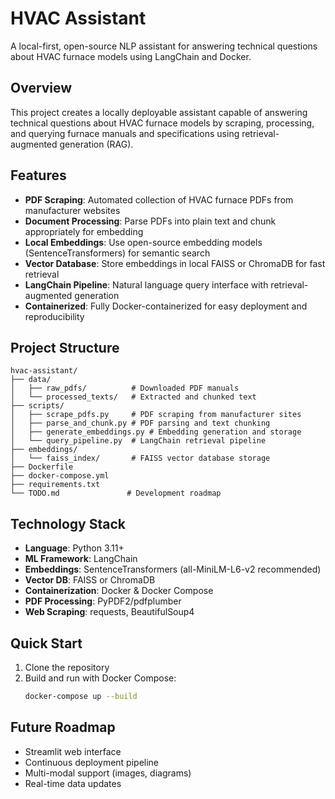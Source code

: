 # HVAC Assistant

A local-first, open-source NLP assistant for answering technical questions about HVAC furnace models using LangChain and Docker.

## Overview

This project creates a locally deployable assistant capable of answering technical questions about HVAC furnace models by scraping, processing, and querying furnace manuals and specifications using retrieval-augmented generation (RAG).

## Features

- **PDF Scraping**: Automated collection of HVAC furnace PDFs from manufacturer websites
- **Document Processing**: Parse PDFs into plain text and chunk appropriately for embedding
- **Local Embeddings**: Use open-source embedding models (SentenceTransformers) for semantic search
- **Vector Database**: Store embeddings in local FAISS or ChromaDB for fast retrieval
- **LangChain Pipeline**: Natural language query interface with retrieval-augmented generation
- **Containerized**: Fully Docker-containerized for easy deployment and reproducibility

## Project Structure

```
hvac-assistant/
├── data/
│   ├── raw_pdfs/          # Downloaded PDF manuals
│   └── processed_texts/   # Extracted and chunked text
├── scripts/
│   ├── scrape_pdfs.py     # PDF scraping from manufacturer sites
│   ├── parse_and_chunk.py # PDF parsing and text chunking
│   ├── generate_embeddings.py # Embedding generation and storage
│   └── query_pipeline.py  # LangChain retrieval pipeline
├── embeddings/
│   └── faiss_index/       # FAISS vector database storage
├── Dockerfile
├── docker-compose.yml
├── requirements.txt
└── TODO.md               # Development roadmap
```

## Technology Stack

- **Language**: Python 3.11+
- **ML Framework**: LangChain
- **Embeddings**: SentenceTransformers (all-MiniLM-L6-v2 recommended)
- **Vector DB**: FAISS or ChromaDB
- **Containerization**: Docker & Docker Compose
- **PDF Processing**: PyPDF2/pdfplumber
- **Web Scraping**: requests, BeautifulSoup4

## Quick Start

1. Clone the repository
2. Build and run with Docker Compose:
   ```bash
   docker-compose up --build
   ```

## Future Roadmap

- Streamlit web interface
- Continuous deployment pipeline
- Multi-modal support (images, diagrams)
- Real-time data updates 

